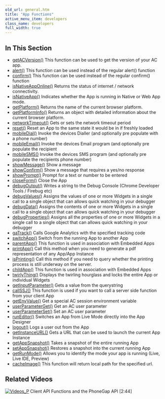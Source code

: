 ```yaml
---
old_url: general.htm
title: "App Functions"
active_menu_item: developers
class_name: developers
full_width: true
---
```



## In This Section

 - [getACVersion()](/developers/documentation/scripting-apis/client-api/app-functions/getacversion)
 	This function can be used to get the version of your AC app.
 - [alert()](/developers/documentation/scripting-apis/client-api/app-functions/refalert)
    This function can be used instead of the regular alert() function
 - [confirm()](/developers/documentation/scripting-apis/client-api/app-functions/confirm)
    This function can be used instead of the regular confirm() function
 - [isNativeAppOnline()](/developers/documentation/scripting-apis/client-api/app-functions/isnativeapponline)
    Returns the status of internet / network connectivity.
 - [isNativeApp()](/developers/documentation/scripting-apis/client-api/app-functions/isnativeapp)
    Indicates whether the App is running in Native or Web App mode.
 - [getPlatform()](/developers/documentation/scripting-apis/client-api/app-functions/getplatform)
    Returns the name of the current browser platform.  
 - [getPlatformInfo()](/developers/documentation/scripting-apis/client-api/app-functions/getplatforminfo)
    Returns an object with detailed information about the current browser platform.
 - [networkTimeout()](/developers/documentation/scripting-apis/client-api/app-functions/setnetworktimeout)
    Gets or sets the network timeout period
 - [reset()](/developers/documentation/scripting-apis/client-api/app-functions/refreset)
    Reset an App to the same state it would be in if freshly loaded
 - [mobileDial()](/developers/documentation/scripting-apis/client-api/app-functions/mobiledial)
    Invoke the devices Dialler (and optionally pre populate with a phone number)
 - [mobileEmail()](/developers/documentation/scripting-apis/client-api/app-functions/mobileemail)
    Invoke the devices Email program (and optionally pre populate the recipient
 - [mobileSMS()](/developers/documentation/scripting-apis/client-api/app-functions/mobilesms)
    Invoke the devices SMS program (and optionally pre populate the recipients phone number)
 - [showMessage()](/developers/documentation/scripting-apis/client-api/app-functions/showmessage)
    Show a message
 - [showConfirm()](/developers/documentation/scripting-apis/client-api/app-functions/showconfirm)
    Show a message that requires a yes/no response
 - [showPrompt()](/developers/documentation/scripting-apis/client-api/app-functions/showprompt)
    Prompt for a text or number to be entered
 - [closeForm()](/developers/documentation/scripting-apis/client-api/app-functions/closeform)
    Close the App
 - [debugOutput()](/developers/documentation/scripting-apis/client-api/app-functions/debugoutput)
    Writes a string to the Debug Console (Chrome Developer Tools / Firebug etc)
 - [debugValues()](/developers/documentation/scripting-apis/client-api/app-functions/debugvalues)
    Assigns the values of one or more Widgets in a single call to a single object that can allows quick watching in your debugger
 - [debugData()](/developers/documentation/scripting-apis/client-api/app-functions/debugdata)
    Assigns the contents of one or more Widgets in a single call to a single object that can allows quick watching in your debugger
 - [debugProperties()](/developers/documentation/scripting-apis/client-api/app-functions/debugproperties)
    Assigns all the properties of one or more Widgets in a single call to a single object that can allows quick watching in your debugger
 - [gaTrack()](/developers/documentation/scripting-apis/client-api/app-functions/gatrack)
    Calls Google Analytics with the specified tracking code
 - [switchApp()](/developers/documentation/scripting-apis/client-api/app-functions/switchapp)
    Switch from the running App to another App
 - [parentApp()](/developers/documentation/scripting-apis/client-api/app-functions/parentapp)
    This function is used in association with Embedded Apps
 - [printApp()](/developers/documentation/scripting-apis/client-api/app-functions/printapp)
    Call this method when you need to generate a pdf representation of any App/App Instance
 - [isPrinting()](/developers/documentation/scripting-apis/client-api/app-functions/isprinting)
    Call this method if you need to query whether the printing process is still underway on the server.
 - [childApp()](/developers/documentation/scripting-apis/client-api/app-functions/childapp)
    This function is used in association with Embedded Apps
 - [twirlyThing()](/developers/documentation/scripting-apis/client-api/app-functions/twirlything)
    Displays the twirling hourglass and locks the entire App or individual Widgets
 - [getInputParameter()](/developers/documentation/scripting-apis/client-api/app-functions/getinputparameter)
    Gets a value from the querystring
 - [callSSJ()](/developers/documentation/scripting-apis/client-api/app-functions/callservice)
    This function is used if you want to call a server side function from your client App
 - [getEnvValue()](/developers/documentation/scripting-apis/client-api/app-functions/getenvvalue)
    Get a special AC session environment variable
 - [userParameterGet()](/developers/documentation/scripting-apis/client-api/app-functions/userparameterget)
    Get an AC user parameter
 - [userParameterSet()](/developers/documentation/scripting-apis/client-api/app-functions/userparameterset)
    Set an AC user parameter
 - [runEditor()](/developers/documentation/scripting-apis/client-api/app-functions/runeditor)
    Switches an App from Live Mode directly into the App Designer
 - [logout()](/developers/documentation/scripting-apis/client-api/app-functions/logout)
    Logs a user out from the App
 - [getInstanceURL()](/developers/documentation/scripting-apis/client-api/app-functions/getinstanceurl)
    Gets a URL that can be used to launch the current App Instance
 - [getAppSnapshot()](/developers/documentation/scripting-apis/client-api/app-functions/getappsnapshot)
    Takes a snapshot of the entire running App
 - [setAppSnapshot()](/developers/documentation/scripting-apis/client-api/app-functions/setappsnapshot)
    Restores a snapshot into the current running App
 - [getRunMode()](/developers/documentation/scripting-apis/client-api/app-functions/getrunmode)
    Allows you to identify the mode your app is running (Live, Live IDE, Preview)
 - [cacheImage()](/developers/documentation/scripting-apis/client-api/app-functions/cacheimage)
    This function will return local path for the specified url.

## Related Videos

[![Videos\_P](/img/docs/videos_p.png)](http://www.youtube.com/v/jgBOqAV--rU?autoplay=1&hd=1&fs=1&showsearch=0&rel=0&) Client API Functions and the PhoneGap API [2:44]
